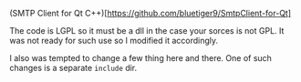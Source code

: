 (SMTP Client for Qt C++)[https://github.com/bluetiger9/SmtpClient-for-Qt]

The code is LGPL so it must be a dll in the case your sorces is not GPL.
It was not ready for such use so I modified it accordingly. 

I also was tempted to change a few thing here and there.
One of such changes is a separate `include` dir.

